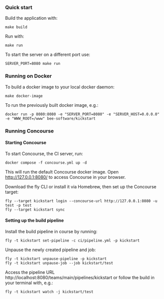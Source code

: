 ### Quick start

Build the application with:

```shell
make build 
```

Run with:

```shell
make run
```

To start the server on a different port use:

```shell
SERVER_PORT=8080 make run
```


### Running on Docker

To build a docker image to your local docker daemon:

```shell
make docker-image
```

To run the previously built docker image, e.g.:
````shell
docker run -p 8080:8080 -e "SERVER_PORT=8080" -e "SERVER_HOST=0.0.0.0" -e "WWW_ROOT=/www" bee-software/kickstart 
````


### Running Concourse

#### Starting Concourse

To start Concourse, the CI server, run:

````shell
docker compose -f concourse.yml up -d
````

This will run the default Concourse docker image. Open http://127.0.0.1:8080/ to access Concourse in your browser.

Download the fly CLI or install it via Homebrew, then set up the Concourse target:

````shell
fly --target kickstart login --concourse-url http://127.0.0.1:8080 -u test -p test
fly --target kickstart sync
````

#### Setting up the build pipeline

Install the build pipeline in course by running:

````shell
fly -t kickstart set-pipeline -c ci/pipeline.yml -p kickstart
````

Unpause the newly created pipeline and job:

````shell
fly -t kickstart unpause-pipeline -p kickstart
fly -t kickstart unpause-job --job kickstart/test
````

Access the pipeline URL http://localhost:8080/teams/main/pipelines/kickstart or follow the build in your terminal
with, e.g.:

````shell
fly -t kickstart watch -j kickstart/test
````





